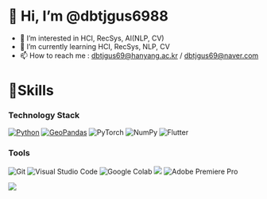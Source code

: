 # 👋 Hi, I’m @dbtjgus6988
- 👀 I’m interested in HCI, RecSys, AI(NLP, CV)
- 🌱 I’m currently learning HCI, RecSys, NLP, CV
- 📫 How to reach me : dbtjgus69@hanyang.ac.kr / dbtjgus69@naver.com

# 💪Skills
### Technology Stack 
[![Python](https://img.shields.io/badge/Python-3776AB?style=for-the-badge&logo=python&logoColor=white)](https://www.python.org/) 
[![GeoPandas](https://img.shields.io/badge/GeoPandas-43B02A?style=flat-square&logo=GeoPandas&logoColor=green
)](https://geopandas.org/en/stable/getting_started/introduction.html) 
![PyTorch](https://img.shields.io/badge/PyTorch-%23EE4C2C.svg?style=flat-square&logo=PyTorch&logoColor=white) 
![NumPy](https://img.shields.io/badge/numpy-%23013243.svg?style=flat-square&logo=numpy&logoColor=white) 
![Flutter](https://img.shields.io/badge/Flutter-02569B?style=flat-square&logo=flutter&logoColor=white)

### Tools
![Git](https://img.shields.io/badge/Git-F05032.svg?&style=for-the-badge&logo=Git&logoColor=white)
![Visual Studio Code](https://img.shields.io/badge/Visual%20Studio%20Code-007ACC.svg?&style=for-the-badge&logo=Visual%20Studio%20Code&logoColor=white)
![Google Colab](https://img.shields.io/badge/GoogleColab-F9AB00?style=for-the-badge&logo=GoogleColab&logoColor=white)
<img src="https://img.shields.io/badge/Google Colab-F9AB00?style=for-the-badge&logo=Google Colab&logoColor=white">
![Adobe Premiere Pro](https://img.shields.io/badge/Adobe%Premiere%Pro-9999FF?style=flat-square&logo=Adobe%Premiere%Pro&logoColor=white)


<a href="https://www.instagram.com/shwolliw/" target="_blank"><img src="https://img.shields.io/badge/Instagram-E4405F?style=flat-square&logo=Instagram&logoColor=white"/></a>
<!---
dbtjgus6988/dbtjgus6988 is a ✨ special ✨ repository because its `README.md` (this file) appears on your GitHub profile.
You can click the Preview link to take a look at your changes.
--->
